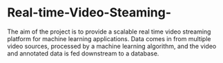 # Real-time-Video-Steaming-
The aim of the project is to provide a scalable real time video streaming platform for machine learning applications. Data comes in from multiple video sources, processed by a machine learning algorithm, and the video and annotated data is fed downstream to a database.
